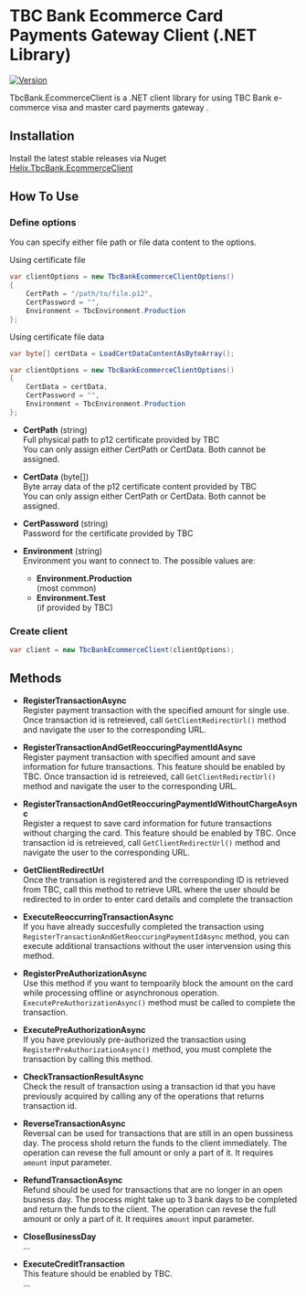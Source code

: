 # TBC Bank Ecommerce Card Payments Gateway Client (.NET Library)

[![Version](https://helix.ge/helix-tbcbank-ecommerceclient-nuget.svg?1-1-0)](https://www.nuget.org/packages/Helix.TbcBank.EcommerceClient)

TbcBank.EcommerceClient is a .NET client library for using TBC Bank e-commerce visa and master card payments gateway .


## Installation
Install the latest stable releases via Nuget    
[Helix.TbcBank.EcommerceClient](https://www.nuget.org/packages/Helix.TbcBank.EcommerceClient)


## How To Use
### Define options
You can specify either file path or file data content to the options.

Using certificate file
```csharp
var clientOptions = new TbcBankEcommerceClientOptions()
{
    CertPath = "/path/to/file.p12",
    CertPassword = "",
    Environment = TbcEnvironment.Production
};
```

Using certificate file data
```csharp
var byte[] certData = LoadCertDataContentAsByteArray();

var clientOptions = new TbcBankEcommerceClientOptions()
{
    CertData = certData,
    CertPassword = "",
    Environment = TbcEnvironment.Production
};
```
* **CertPath** (string)    
  Full physical path to p12 certificate provided by TBC    
  You can only assign either CertPath or CertData. Both cannot be assigned.    
  
* **CertData** (byte[])    
  Byte array data of the p12 certificate content provided by TBC    
  You can only assign either CertPath or CertData. Both cannot be assigned.    

* **CertPassword** (string)    
  Password for the certificate provided by TBC    
  
* **Environment** (string)    
  Environment you want to connect to. The possible values are:
  * **Environment.Production**     
    (most common)
  * **Environment.Test**    
    (if provided by TBC)


### Create client
```csharp
var client = new TbcBankEcommerceClient(clientOptions);
```

## Methods
* **RegisterTransactionAsync**    
  Register payment transaction with the specified amount for single use. Once transaction id is retreieved, call ```GetClientRedirectUrl()``` method and navigate the user to the corresponding URL.    
  
* **RegisterTransactionAndGetReoccuringPaymentIdAsync**    
  Register payment transaction with specified amount and save information for future transactions. This feature should be enabled by TBC. Once transaction id is retreieved, call ```GetClientRedirectUrl()``` method and navigate the user to the corresponding URL.    

* **RegisterTransactionAndGetReoccuringPaymentIdWithoutChargeAsync**    
  Register a request to save card information for future transactions without charging the card. This feature should be enabled by TBC. Once transaction id is retreieved, call ```GetClientRedirectUrl()``` method and navigate the user to the corresponding URL.    

* **GetClientRedirectUrl**    
  Once the transation is registered and the corresponding ID is retrieved from TBC, call this method to retrieve URL where the user should be redirected to in order to enter card details and complete the transaction    
  
* **ExecuteReoccurringTransactionAsync**    
  If you have already succesfully completed the transaction using ```RegisterTransactionAndGetReoccuringPaymentIdAsync``` method, you can execute additional transactions without the user intervension using this method.    
  
* **RegisterPreAuthorizationAsync**    
  Use this method if you want to tempoarily block the amount on the card while processing offline or asynchronous operation. ```ExecutePreAuthorizationAsync()``` method must be called to complete the transaction.
  
* **ExecutePreAuthorizationAsync**    
  If you have previously pre-authorized the transaction using ```RegisterPreAuthorizationAsync()``` method, you must complete the transaction by calling this method.
  
* **CheckTransactionResultAsync**    
  Check the result of transaction using a transaction id that you have previously acquired by calling any of the operations that returns transaction id. 
  
* **ReverseTransactionAsync**    
  Reversal can be used for transactions that are still in an open bussiness day. The process shold return the funds to the client immediately. The operation can revese the full amount or only a part of it. It requires ```amount``` input parameter.
  
* **RefundTransactionAsync**    
  Refund should be used for transactions that are no longer in an open busness day. The process might take up to 3 bank days to be completed and return the funds to the client. The operation can revese the full amount or only a part of it. It requires ```amount``` input parameter.
  
* **CloseBusinessDay**    
  ...    
  
* **ExecuteCreditTransaction**    
  This feature should be enabled by TBC.    
  ...    
  
